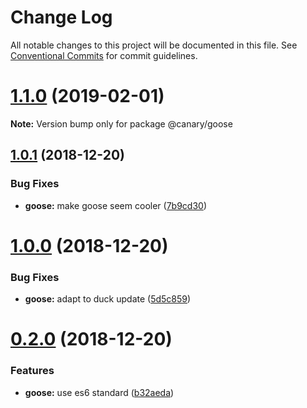 # Change Log

All notable changes to this project will be documented in this file.
See [Conventional Commits](https://conventionalcommits.org) for commit guidelines.

# [1.1.0](https://github.com/mportuga/lerna-canary/compare/v1.0.1...v1.1.0) (2019-02-01)

**Note:** Version bump only for package @canary/goose





## [1.0.1](https://github.com/mportuga/lerna-canary/compare/v1.0.0...v1.0.1) (2018-12-20)


### Bug Fixes

* **goose:** make goose seem cooler ([7b9cd30](https://github.com/mportuga/lerna-canary/commit/7b9cd30))





# [1.0.0](https://github.com/mportuga/lerna-canary/compare/v0.2.0...v1.0.0) (2018-12-20)


### Bug Fixes

* **goose:** adapt to duck update ([5d5c859](https://github.com/mportuga/lerna-canary/commit/5d5c859))





# [0.2.0](https://github.com/mportuga/lerna-canary/compare/v0.1.1...v0.2.0) (2018-12-20)


### Features

* **goose:** use es6 standard ([b32aeda](https://github.com/mportuga/lerna-canary/commit/b32aeda))
